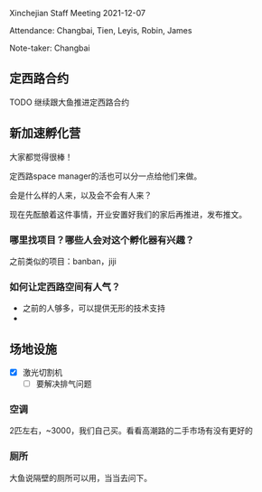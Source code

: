 Xinchejian Staff Meeting 2021-12-07

Attendance: Changbai, Tien, Leyis, Robin, James

Note-taker: Changbai

## 定西路合约

TODO 继续跟大鱼推进定西路合约

## 新加速孵化营

大家都觉得很棒！

定西路space manager的活也可以分一点给他们来做。

会是什么样的人来，以及会不会有人来？

现在先酝酿着这件事情，开业安置好我们的家后再推进，发布推文。

### 哪里找项目？哪些人会对这个孵化器有兴趣？

之前类似的项目：banban，jiji

### 如何让定西路空间有人气？
- 之前的人够多，可以提供无形的技术支持
- 

## 场地设施

- [x] 激光切割机
  - [ ] 要解决排气问题

### 空调

2匹左右，~3000，我们自己买。看看高潮路的二手市场有没有更好的

### 厕所

大鱼说隔壁的厕所可以用，当当去问下。
